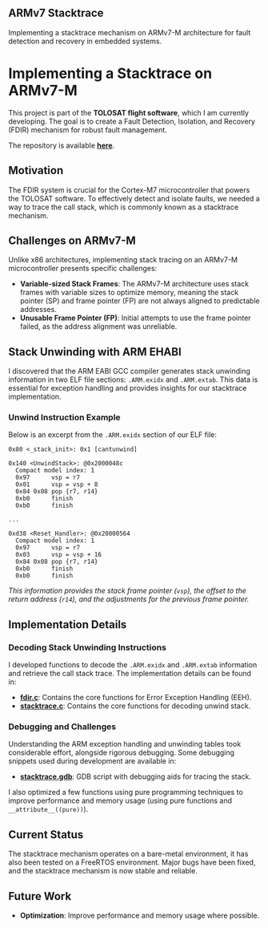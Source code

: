 <!-- *META -->

<!-- ----------------------------------------------------------------------- -->

## ARMv7 Stacktrace

<!-- ------------------------- Quick Description --------------------------- -->

Implementing a stacktrace mechanism on ARMv7-M architecture for fault detection and recovery in embedded systems.

<!-- ----------------------------------------------------------------------- -->

<!-- !META -->

<!-- *CONTENT -->

<!-- ----------------------------------------------------------------------- -->

# Implementing a Stacktrace on ARMv7-M

This project is part of the **TOLOSAT flight software**, which I am currently developing. The goal is to create a Fault Detection, Isolation, and Recovery (FDIR) mechanism for robust fault management.

The repository is available **[here](https://github.com/TheoBessel/ARM_Stacktrace)**.

## Motivation

The FDIR system is crucial for the Cortex-M7 microcontroller that powers the TOLOSAT software. To effectively detect and isolate faults, we needed a way to trace the call stack, which is commonly known as a stacktrace mechanism.

## Challenges on ARMv7-M

Unlike x86 architectures, implementing stack tracing on an ARMv7-M microcontroller presents specific challenges:
- **Variable-sized Stack Frames**: The ARMv7-M architecture uses stack frames with variable sizes to optimize memory, meaning the stack pointer (SP) and frame pointer (FP) are not always aligned to predictable addresses.
- **Unusable Frame Pointer (FP)**: Initial attempts to use the frame pointer failed, as the address alignment was unreliable.

## Stack Unwinding with ARM EHABI

I discovered that the ARM EABI GCC compiler generates stack unwinding information in two ELF file sections: `.ARM.exidx` and `.ARM.extab`. This data is essential for exception handling and provides insights for our stacktrace implementation.

### Unwind Instruction Example
Below is an excerpt from the `.ARM.exidx` section of our ELF file:

```assembly
0x80 <_stack_init>: 0x1 [cantunwind]

0x140 <UnwindStack>: @0x2000048c
  Compact model index: 1
  0x97      vsp = r7
  0x01      vsp = vsp + 8
  0x84 0x08 pop {r7, r14}
  0xb0      finish
  0xb0      finish

...

0xd38 <Reset_Handler>: @0x20000564
  Compact model index: 1
  0x97      vsp = r7
  0x03      vsp = vsp + 16
  0x84 0x08 pop {r7, r14}
  0xb0      finish
  0xb0      finish
```

*This information provides the stack frame pointer (`vsp`), the offset to the return address (`r14`), and the adjustments for the previous frame pointer.*

## Implementation Details

### Decoding Stack Unwinding Instructions

I developed functions to decode the `.ARM.exidx` and `.ARM.extab` information and retrieve the call stack trace. The implementation details can be found in:
- **[fdir.c](https://github.com/TheoBessel/ARM_Stacktrace/tree/main/src/fdir.c)**: Contains the core functions for Error Exception Handling (EEH).
- **[stacktrace.c](https://github.com/TheoBessel/ARM_Stacktrace/tree/main/src/stacktrace.c)**: Contains the core functions for decoding unwind stack.

### Debugging and Challenges

Understanding the ARM exception handling and unwinding tables took considerable effort, alongside rigorous debugging. Some debugging snippets used during development are available in:
- **[stacktrace.gdb](https://github.com/TheoBessel/ARM_Stacktrace/tree/main/script/stacktrace.gdb)**: GDB script with debugging aids for tracing the stack.

I also optimized a few functions using pure programming techniques to improve performance and memory usage (using pure functions and `__attribute__((pure))`).

## Current Status

The stacktrace mechanism operates on a bare-metal environment, it has also been tested on a FreeRTOS environment.
Major bugs have been fixed, and the stacktrace mechanism is now stable and reliable.

## Future Work
- **Optimization**: Improve performance and memory usage where possible.

<!-- ----------------------------------------------------------------------- -->

<!-- !CONTENT -->
